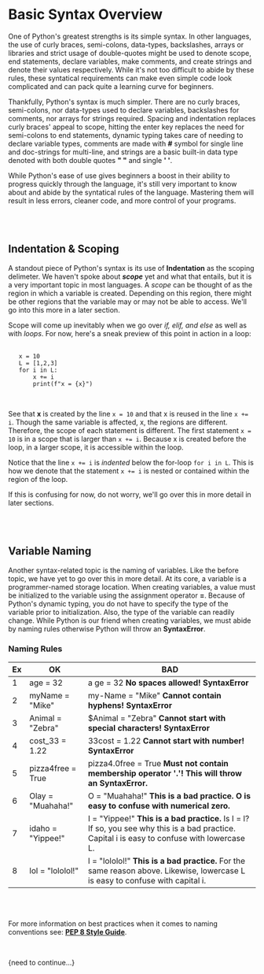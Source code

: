 <br><br>

# Basic Syntax Overview

One of Python's greatest strengths is its simple syntax. In other languages, the use of curly braces, semi-colons, data-types, backslashes, arrays or libraries and strict usage of double-quotes might be used to denote scope, end statements, declare variables, make comments, and create strings and denote their values respectively. While it's not too difficult to abide by these rules, these syntatical requirements can make even simple code look complicated and can pack quite a learning curve for beginners. 

Thankfully, Python's syntax is much simpler. There are no curly braces, semi-colons, nor data-types used to declare variables, backslashes for comments, nor arrays for strings required. Spacing and indentation replaces curly braces' appeal to scope, hitting the enter key replaces the need for semi-colons to end statements, dynamic typing takes care of needing to declare variable types, comments are made with **#** symbol for single line and doc-strings for multi-line, and strings are a basic built-in data type denoted with both double quotes **" "** and single **' '**. 

While Python's ease of use gives beginners a boost in their ability to progress quickly through the language, it's still very important to know about and abide by the syntatical rules of the language. Mastering them will result in less errors, cleaner code, and more control of your programs.

<br><br>


## Indentation & Scoping

A standout piece of Python's syntax is its use of **Indentation** as the scoping delimeter. We haven't spoke about ***scope*** yet and what that entails, but it is a very important topic in most languages. A *scope* can be thought of as the region in which a variable is created. Depending on this region, there might be other regions that the variable may or may not be able to access. We'll go into this more in a later section.<br>

Scope will come up inevitably when we go over *if, elif, and else* as well as with *loops*. For now, here's a sneak preview of this point in action in a loop:<br><br>

```
   x = 10
   L = [1,2,3]
   for i in L:
       x += i
       print(f"x = {x}")
```
<br>

See that **x** is created by the line ```x = 10``` and that x is reused in the line ```x += i```. Though the same variable is affected, x, the regions are different. Therefore, the scope of each statement is different. The first statement ```x = 10``` is in a scope that is larger than ```x += i```. Because x is created before the loop, in a larger scope, it is accessible within the loop.<br>

Notice that the line ```x += i``` is *indented* below the for-loop ```for i in L```. This is how we denote that the statement ```x += i``` is nested or contained within the region of the loop.<br>

If this is confusing for now, do not worry, we'll go over this in more detail in later sections.

<br><br> 


## Variable Naming

Another syntax-related topic is the naming of variables. Like the before topic, we have yet to go over this in more detail. At its core, a variable is a programmer-named storage location. When creating variables, a value must be initialized to the variable using the assignment operator **=**. Because of Python's dynamic typing, you do not have to specify the type of the variable prior to initialization. Also, the type of the variable can readily change. While Python is our friend when creating variables, we must abide by naming rules otherwise Python will throw an **SyntaxError**.<br>

### Naming Rules

| Ex | OK | BAD |
| -- | -- | --- |
|  1 | age = 32 | a ge = 32 **No spaces allowed! SyntaxError** |
|  2 | myName = "Mike" | my-Name = "Mike" **Cannot contain hyphens! SyntaxError** |
|  3 | Animal = "Zebra" | $Animal = "Zebra" **Cannot start with special characters! SyntaxError** |
|  4 | cost_33 = 1.22 | 33cost = 1.22 **Cannot start with number! SyntaxError** |
|  5 | pizza4free = True | pizza4.0free = True **Must not contain membership operator '.'! This will throw an SyntaxError.** |
|  6 | Olay = "Muahaha!" | O = "Muahaha!" **This is a bad practice. O is easy to confuse with numerical zero.** |
|  7 | idaho = "Yippee!" | I = "Yippee!" **This is a bad practice.** Is I = l? If so, you see why this is a bad practice. Capital i is easy to confuse with lowercase L. |
|  8 | lol = "lololol!" | l = "lololol!" **This is a bad practice.** For the same reason above. Likewise, lowercase L is easy to confuse with capital i. |

<br><br>

For more information on best practices when it comes to naming conventions see: [**PEP 8 Style Guide**](https://www.python.org/dev/peps/pep-0008/).


<br>


{need to continue...}
















